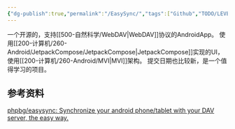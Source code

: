```yaml
---
{"dg-publish":true,"permalink":"/EasySync/","tags":["Github","TODO/LEVEL1"],"noteIcon":""}
---
```


一个开源的，支持[[500-自然科学/WebDAV\|WebDAV]]协议的AndroidApp。
使用[[200-计算机/260-Android/JetpackCompose/JetpackCompose\|JetpackCompose]]实现的UI，使用[[200-计算机/260-Android/MVI\|MVI]]架构。
提交日期也比较新，是一个值得学习的项目。


## 参考资料
[phpbg/easysync: Synchronize your android phone/tablet with your DAV server, the easy way.](https://github.com/phpbg/easysync)